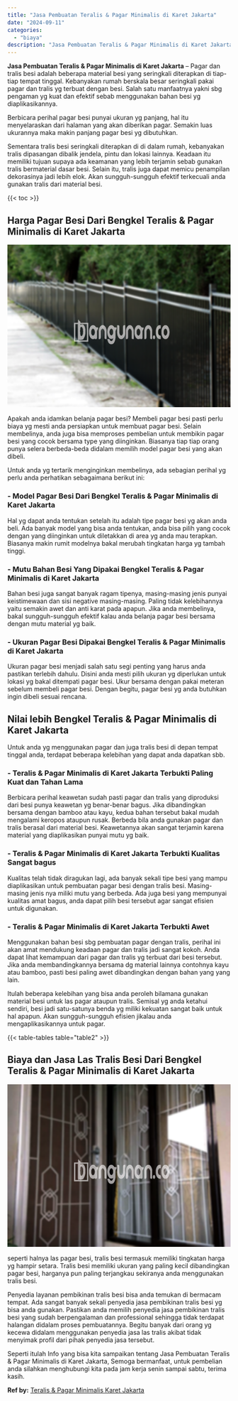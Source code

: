 ```yaml
---
title: "Jasa Pembuatan Teralis & Pagar Minimalis di Karet Jakarta"
date: "2024-09-11"
categories: 
  - "biaya"
description: "Jasa Pembuatan Teralis & Pagar Minimalis di Karet Jakarta. Seperti itulah Info yang bisa kita sampaikan tentang Jasa Pembuatan Teralis & Pagar Minimalis di K..."
---
```


**Jasa Pembuatan Teralis & Pagar Minimalis di Karet Jakarta** – Pagar dan tralis besi adalah beberapa material besi yang seringkali diterapkan di tiap-tiap tempat tinggal. Kebanyakan rumah berskala besar seringkali pakai pagar dan tralis yg terbuat dengan besi. Salah satu manfaatnya yakni sbg pengaman yg kuat dan efektif sebab menggunakan bahan besi yg diaplikasikannya.

Berbicara perihal pagar besi punyai ukuran yg panjang, hal itu menyelaraskan dari halaman yang akan diberikan pagar. Semakin luas ukurannya maka makin panjang pagar besi yg dibutuhkan.

Sementara tralis besi seringkali diterapkan di di dalam rumah, kebanyakan tralis dipasangan dibalik jendela, pintu dan lokasi lainnya. Keadaan itu memiliki tujuan supaya ada keamanan yang lebih terjamin sebab gunakan tralis bermaterial dasar besi. Selain itu, tralis juga dapat memicu penampilan dekorasinya jadi lebih elok. Akan sungguh-sungguh efektif terkecuali anda gunakan tralis dari material besi.

{{< toc >}}

## Harga Pagar Besi Dari Bengkel Teralis & Pagar Minimalis di Karet Jakarta

![Jasa Pembuatan Teralis & Pagar Minimalis di Karet Jakarta](/images/pagar-minimalis-murah-64.png)

Apakah anda idamkan belanja pagar besi? Membeli pagar besi pasti perlu biaya yg mesti anda persiapkan untuk membuat pagar besi. Selain membelinya, anda juga bisa memproses pembelian untuk membikin pagar besi yang cocok bersama type yang diinginkan. Biasanya tiap tiap orang punya selera berbeda-beda didalam memilih model pagar besi yang akan dibeli.

Untuk anda yg tertarik menginginkan membelinya, ada sebagian perihal yg perlu anda perhatikan sebagaimana berikut ini:
### \- Model Pagar Besi Dari Bengkel Teralis & Pagar Minimalis di Karet Jakarta

Hal yg dapat anda tentukan setelah itu adalah tipe pagar besi yg akan anda beli. Ada banyak model yang bisa anda tentukan, anda bisa pilih yang cocok dengan yang diinginkan untuk diletakkan di area yg anda mau terapkan. Biasanya makin rumit modelnya bakal merubah tingkatan harga yg tambah tinggi.

### \- Mutu Bahan Besi Yang Dipakai Bengkel Teralis & Pagar Minimalis di Karet Jakarta

Bahan besi juga sangat banyak ragam tipenya, masing-masing jenis punyai keistimewaan dan sisi negative masing-masing. Paling tidak kelebihannya yaitu semakin awet dan anti karat pada apapun. Jika anda membelinya, bakal sungguh-sungguh efektif kalau anda belanja pagar besi bersama dengan mutu material yg baik.

### \- Ukuran Pagar Besi Dipakai Bengkel Teralis & Pagar Minimalis di Karet Jakarta

Ukuran pagar besi menjadi salah satu segi penting yang harus anda pastikan terlebih dahulu. Disini anda mesti pilih ukuran yg diperlukan untuk lokasi yg bakal ditempati pagar besi. Ukur bersama dengan pakai meteran sebelum membeli pagar besi. Dengan begitu, pagar besi yg anda butuhkan ingin dibeli sesuai rencana.

## Nilai lebih Bengkel Teralis & Pagar Minimalis di Karet Jakarta

Untuk anda yg menggunakan pagar dan juga tralis besi di depan tempat tinggal anda, terdapat beberapa kelebihan yang dapat anda dapatkan sbb.

### \- Teralis & Pagar Minimalis di Karet Jakarta Terbukti Paling Kuat dan Tahan Lama

Berbicara perihal keawetan sudah pasti pagar dan tralis yang diproduksi dari besi punya keawetan yg benar-benar bagus. Jika dibandingkan bersama dengan bamboo atau kayu, kedua bahan tersebut bakal mudah mengalami keropos ataupun rusak. Berbeda bila anda gunakan pagar dan tralis berasal dari material besi. Keawetannya akan sangat terjamin karena material yang diaplikasikan punyai mutu yg baik.

### \- Teralis & Pagar Minimalis di Karet Jakarta Terbukti Kualitas Sangat bagus

Kualitas telah tidak diragukan lagi, ada banyak sekali tipe besi yang mampu diaplikasikan untuk pembuatan pagar besi dengan tralis besi. Masing-masing jenis nya miliki mutu yang berbeda. Ada juga besi yang mempunyai kualitas amat bagus, anda dapat pilih besi tersebut agar sangat efisien untuk digunakan.

### \- Teralis & Pagar Minimalis di Karet Jakarta Terbukti Awet

Menggunakan bahan besi sbg pembuatan pagar dengan tralis, perihal ini akan amat mendukung keadaan pagar dan tralis jadi sangat kokoh. Anda dapat lihat kemampuan dari pagar dan tralis yg terbuat dari besi tersebut. Jika anda membandingkannya bersama dg material lainnya contohnya kayu atau bamboo, pasti besi paling awet dibandingkan dengan bahan yang yang lain.

Itulah beberapa kelebihan yang bisa anda peroleh bilamana gunakan material besi untuk las pagar ataupun tralis. Semisal yg anda ketahui sendiri, besi jadi satu-satunya benda yg miliki kekuatan sangat baik untuk hal apapun. Akan sungguh-sungguh efisien jikalau anda mengaplikasikannya untuk pagar.

{{< table-tables table="table2" >}}

## Biaya dan Jasa Las Tralis Besi Dari Bengkel Teralis & Pagar Minimalis di Karet Jakarta

![Jasa Pembuatan Teralis & Pagar Minimalis di Karet Jakarta](/images/teralis-minimalis-murah-25.png)

seperti halnya las pagar besi, tralis besi termasuk memiliki tingkatan harga yg hampir setara. Tralis besi memiliki ukuran yang paling kecil dibandingkan pagar besi, harganya pun paling terjangkau sekiranya anda menggunakan tralis besi.

Penyedia layanan pembikinan tralis besi bisa anda temukan di bermacam tempat. Ada sangat banyak sekali penyedia jasa pembikinan tralis besi yg bisa anda gunakan. Pastikan anda memilih penyedia jasa pembikinan tralis besi yang sudah berpengalaman dan professional sehingga tidak terdapat halangan didalam proses pembuatannya. Begitu banyak dari orang yg kecewa didalam menggunakan penyedia jasa las tralis akibat tidak menyimak profil dari pihak penyedia jasa tersebut.

Seperti itulah Info yang bisa kita sampaikan tentang Jasa Pembuatan Teralis & Pagar Minimalis di Karet Jakarta, Semoga bermanfaat, untuk pembelian anda silahkan menghubungi kita pada jam kerja senin sampai sabtu, terima kasih.

**Ref by:** [Teralis & Pagar Minimalis Karet Jakarta](https://id.wikipedia.org/wiki/Teralis)
